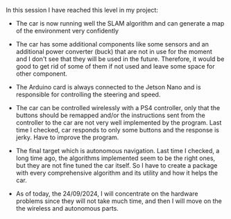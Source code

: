 In this session I have reached this level in my project:

- The car is now running well the SLAM algorithm and can generate a map of the environment very confidently
- The car has some additional components like some sensors and an additional power converter (buck) that are not in use for the moment and I don't see that they will be used in the future. Therefore, it would be good to get rid of some of them if not used and leave some space for other component.
- The Arduino card is always connected to the Jetson Nano and is responsible for controlling the steering and speed.
- The car can be controlled wirelessly with a PS4 controller, only that the buttons should be remapped and/or the instructions sent from the controller to the car are not very well implemented by the program. Last time I checked, car responds to only some buttons and the response is jerky. Have to improve the program.
- The final target which is autonomous navigation. Last time I checked, a long time ago, the algorithms implemented seem to be the right ones, but they are not fine tuned the car itself. So I have to create a package with every comprehensive algorithm and its utility and how it helps the car.

- As of today, the 24/09/2024, I will concentrate on the hardware problems since they will not take much time, and then I will move on the the wireless and autonomous parts.
